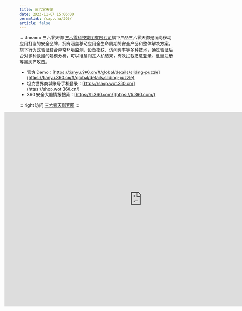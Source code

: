 ```yaml
---
title: 三六零天御
date: 2023-11-07 15:06:00
permalink: /captcha/360/
article: false
---
```


::: theorem 三六零天御
[三六零科技集团有限公司](https://www.tianyancha.com/company/3326040674)旗下产品三六零天御是面向移动应用打造的安全品牌，拥有涵盖移动应用全生命周期的安全产品和整体解决方案。旗下行为式验证结合异常环境监测、设备指纹、访问频率等多种技术，通过验证后台对多种数据的建模分析，可以准确判定人机结果，有效拦截恶意登录、批量注册等黑灰产攻击。

- 官方 Demo：[https://tianyu.360.cn/#/global/details/sliding-puzzle](https://tianyu.360.cn/#/global/details/sliding-puzzle)<Badge text="本页使用" type="error" vertical="middle"/>
- 坦克世界商城账号手机登录：[https://shop.wot.360.cn/](https://shop.wot.360.cn/)
- 360 安全大脑情报搜索：[https://ti.360.com/](https://ti.360.com/)

::: right
访问 [三六零天御官网](https://tianyu.360.cn/#/global/details/safe)
:::

<style>
    .wrapper-360 {
        width: 1000px;
        height: 650px;
        position: relative;
        overflow: hidden;
        margin-left: -50px;
    }
    .wrapper-360 iframe {
        position: absolute;
        margin-top: -65px;
        margin-left: -50px;
        width: 1000px;
        height: 700px;
    }
</style>

<div class="wrapper-360">
<iframe src="https://tianyu.360.cn/#/global/details/sliding-puzzle" scrolling="no"></iframe>
</div>
